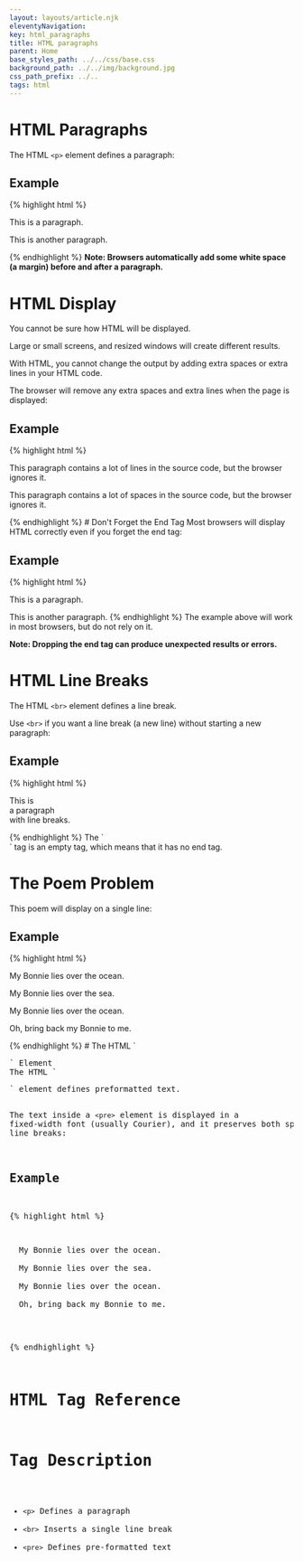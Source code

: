 ```yaml
---
layout: layouts/article.njk
eleventyNavigation:
key: html_paragraphs
title: HTML paragraphs
parent: Home
base_styles_path: ../../css/base.css
background_path: ../../img/background.jpg
css_path_prefix: ../..
tags: html
---
```


# HTML Paragraphs

The HTML `<p>` element defines a paragraph:

## Example

{% highlight html %}

<p>This is a paragraph.</p>
<p>This is another paragraph.</p>
{% endhighlight %}
<strong>Note: Browsers automatically add some white space (a margin) before and after a paragraph.</strong>

# HTML Display

You cannot be sure how HTML will be displayed.

Large or small screens, and resized windows will create different results.

With HTML, you cannot change the output by adding extra spaces or extra lines in your HTML code.

The browser will remove any extra spaces and extra lines when the page is displayed:

## Example

{% highlight html %}

<p>
This paragraph
contains a lot of lines
in the source code,
but the browser
ignores it.
</p>

<p>
This paragraph
contains         a lot of spaces
in the source         code,
but the        browser
ignores it.
</p>
{% endhighlight %}
# Don't Forget the End Tag
Most browsers will display HTML correctly even if you forget the end tag:

## Example

{% highlight html %}

<p>This is a paragraph.
<p>This is another paragraph.
{% endhighlight %}
The example above will work in most browsers, but do not rely on it.

<strong>Note: Dropping the end tag can produce unexpected results or errors.</strong>

# HTML Line Breaks

The HTML `<br>` element defines a line break.

Use `<br>` if you want a line break (a new line) without starting a new paragraph:

## Example

{% highlight html %}

<p>This is<br>a paragraph<br>with line breaks.</p>
{% endhighlight %}
The `<br>` tag is an empty tag, which means that it has no end tag.

# The Poem Problem

This poem will display on a single line:

## Example

{% highlight html %}

<p>
  My Bonnie lies over the ocean.

My Bonnie lies over the sea.

My Bonnie lies over the ocean.

Oh, bring back my Bonnie to me.

</p>
{% endhighlight %}
# The HTML `<pre>` Element
The HTML `<pre>` element defines preformatted text.

The text inside a `<pre>` element is displayed in a fixed-width font (usually Courier), and it preserves both spaces and line breaks:

## Example

{% highlight html %}

<pre>
  My Bonnie lies over the ocean.

  My Bonnie lies over the sea.

  My Bonnie lies over the ocean.

  Oh, bring back my Bonnie to me.
</pre>

{% endhighlight %}

# HTML Tag Reference

# Tag Description

- `<p>` Defines a paragraph
- `<br>` Inserts a single line break
- `<pre>` Defines pre-formatted text
